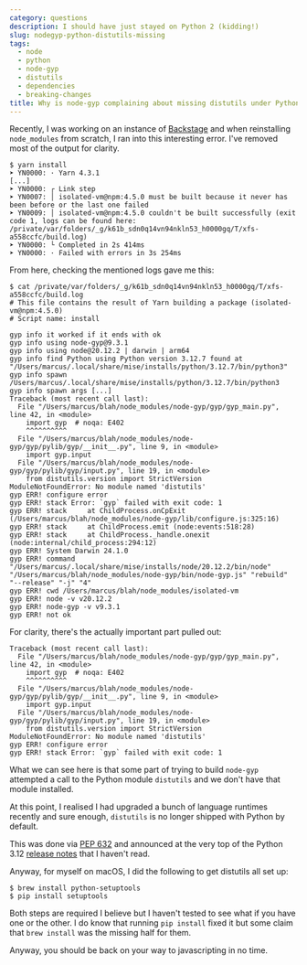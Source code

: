 ```yaml
---
category: questions
description: I should have just stayed on Python 2 (kidding!)
slug: nodegyp-python-distutils-missing
tags:
  - node
  - python
  - node-gyp
  - distutils
  - dependencies
  - breaking-changes
title: Why is node-gyp complaining about missing distutils under Python 3.12?
---
```

Recently, I was working on an instance of [Backstage](https://backstage.io/) and when reinstalling `node_modules` from scratch, I ran into this interesting error. I've removed most of the output for clarity.

```shell
$ yarn install
➤ YN0000: · Yarn 4.3.1
[...]
➤ YN0000: ┌ Link step
➤ YN0007: │ isolated-vm@npm:4.5.0 must be built because it never has been before or the last one failed
➤ YN0009: │ isolated-vm@npm:4.5.0 couldn't be built successfully (exit code 1, logs can be found here: /private/var/folders/_g/k61b_sdn0q14vn94nkln53_h0000gq/T/xfs-a558ccfc/build.log)
➤ YN0000: └ Completed in 2s 414ms
➤ YN0000: · Failed with errors in 3s 254ms
```

From here, checking the mentioned logs gave me this:

```shell
$ cat /private/var/folders/_g/k61b_sdn0q14vn94nkln53_h0000gq/T/xfs-a558ccfc/build.log
# This file contains the result of Yarn building a package (isolated-vm@npm:4.5.0)
# Script name: install

gyp info it worked if it ends with ok
gyp info using node-gyp@9.3.1
gyp info using node@20.12.2 | darwin | arm64
gyp info find Python using Python version 3.12.7 found at "/Users/marcus/.local/share/mise/installs/python/3.12.7/bin/python3"
gyp info spawn /Users/marcus/.local/share/mise/installs/python/3.12.7/bin/python3
gyp info spawn args [...]
Traceback (most recent call last):
  File "/Users/marcus/blah/node_modules/node-gyp/gyp/gyp_main.py", line 42, in <module>
    import gyp  # noqa: E402
    ^^^^^^^^^^
  File "/Users/marcus/blah/node_modules/node-gyp/gyp/pylib/gyp/__init__.py", line 9, in <module>
    import gyp.input
  File "/Users/marcus/blah/node_modules/node-gyp/gyp/pylib/gyp/input.py", line 19, in <module>
    from distutils.version import StrictVersion
ModuleNotFoundError: No module named 'distutils'
gyp ERR! configure error
gyp ERR! stack Error: `gyp` failed with exit code: 1
gyp ERR! stack     at ChildProcess.onCpExit (/Users/marcus/blah/node_modules/node-gyp/lib/configure.js:325:16)
gyp ERR! stack     at ChildProcess.emit (node:events:518:28)
gyp ERR! stack     at ChildProcess._handle.onexit (node:internal/child_process:294:12)
gyp ERR! System Darwin 24.1.0
gyp ERR! command "/Users/marcus/.local/share/mise/installs/node/20.12.2/bin/node" "/Users/marcus/blah/node_modules/node-gyp/bin/node-gyp.js" "rebuild" "--release" "-j" "4"
gyp ERR! cwd /Users/marcus/blah/node_modules/isolated-vm
gyp ERR! node -v v20.12.2
gyp ERR! node-gyp -v v9.3.1
gyp ERR! not ok
```

For clarity, there's the actually important part pulled out:

```shell
Traceback (most recent call last):
  File "/Users/marcus/blah/node_modules/node-gyp/gyp/gyp_main.py", line 42, in <module>
    import gyp  # noqa: E402
    ^^^^^^^^^^
  File "/Users/marcus/blah/node_modules/node-gyp/gyp/pylib/gyp/__init__.py", line 9, in <module>
    import gyp.input
  File "/Users/marcus/blah/node_modules/node-gyp/gyp/pylib/gyp/input.py", line 19, in <module>
    from distutils.version import StrictVersion
ModuleNotFoundError: No module named 'distutils'
gyp ERR! configure error
gyp ERR! stack Error: `gyp` failed with exit code: 1
```

What we can see here is that some part of trying to build `node-gyp` attempted a call to the Python module `distutils` and we don't have that module installed.

At this point, I realised I had upgraded a bunch of language runtimes recently and sure enough, `distutils` is no longer shipped with Python by default.

This was done via [PEP 632](https://peps.python.org/pep-0632/) and announced at the very top of the Python 3.12 [release notes](https://docs.python.org/3/whatsnew/3.12.html#summary-release-highlights) that I haven't read.

Anyway, for myself on macOS, I did the following to get distutils all set up:

```shell
$ brew install python-setuptools
$ pip install setuptools
```

Both steps are required I believe but I haven't tested to see what if you have one or the other. I do know that running `pip install` fixed it but some claim that `brew install` was the missing half for them.

Anyway, you should be back on your way to javascripting in no time.
